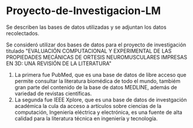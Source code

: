 # Proyecto-de-Investigacion-LM
Se describen las bases de datos utilizadas y se adjuntan los datos recolectados.

Se consideró utilizar dos bases de datos para el proyecto de investigación titulado "EVALUACIÓN COMPUTACIONAL Y EXPERIMENTAL DE LAS PROPIEDADES MECÁNICAS DE ORTESIS NEUROMUSCULARES IMPRESAS EN 3D: UNA REVISIÓN DE LA LITERATURA"
1. La primera fue PubMed, que es una base de datos de libre acceso que permite consultar la literatura biomédica de todo el mundo, tambiém gran parte del contenido de la base de datos MEDLINE, además de variedad de revistas científicas. 
2. La segunda fue IEEE Xplore, que es una base de datos de investgación académica la cula da acceso a artículos sobre ciencias de la computación, Ingeniería eléctrica y electrónica, es una fuente de alta calidad para la literatura técnica en ingeniería y tecnología.
